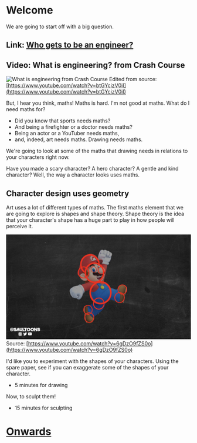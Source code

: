 # Welcome

We are going to start off with a big question.

## Link: [Who gets to be an engineer?](001a_who_gets_to_be_an_engineer)

## Video: What is engineering? from Crash Course

![What is engineering from Crash Course](../assets/CrashCourseWhatIsEngineering.png)
Edited from source: [https://www.youtube.com/watch?v=btGYcizV0iI](https://www.youtube.com/watch?v=btGYcizV0iI)

But, I hear you think, maths! Maths is hard. I'm not good at maths. What do I need maths for?

- Did you know that sports needs maths?
- And being a firefighter or a doctor needs maths?
- Being an actor or a YouTuber needs maths,
- and, indeed, art needs maths. Drawing needs maths.

We're going to look at some of the maths that drawing needs in relations to your characters right now.

Have you made a scary character? A hero character? A gentle and kind character? Well, the way a character looks uses maths.

## Character design uses geometry

Art uses a lot of different types of maths.  The first maths element that we are going to explore is shapes and shape theory. Shape theory is the idea that your character's shape has a huge part to play in how people will perceive it.

![Saultoons Shape Theory video](../assets/SaultoonsShapeTheory.png)
Source: [https://www.youtube.com/watch?v=6gDzO9fZS0o](https://www.youtube.com/watch?v=6gDzO9fZS0o)

I'd like you to experiment with the shapes of your characters. Using the spare paper, see if you can exaggerate some of the shapes of your character.

* 5 minutes for drawing

Now, to sculpt them!

* 15 minutes for sculpting

# [Onwards](001c_3d_pens.md)
